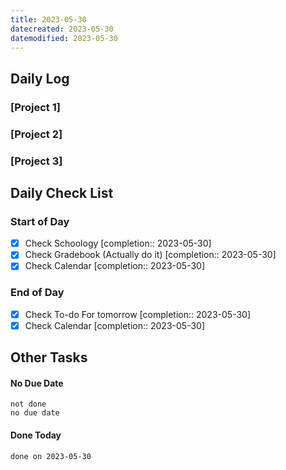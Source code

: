 ```yaml
---
title: 2023-05-30
datecreated: 2023-05-30
datemodified: 2023-05-30
---
```


## Daily Log

### [Project 1]


### [Project 2]


### [Project 3]

## Daily Check List

### Start of Day

- [x] Check Schoology  [completion:: 2023-05-30]
- [x] Check Gradebook (Actually do it)  [completion:: 2023-05-30]
- [x] Check Calendar  [completion:: 2023-05-30]

### End of Day

- [x] Check To-do For tomorrow  [completion:: 2023-05-30]
- [x] Check Calendar  [completion:: 2023-05-30]

## Other Tasks

#### No Due Date

```tasks
not done
no due date
```

#### Done Today

```tasks
done on 2023-05-30
```